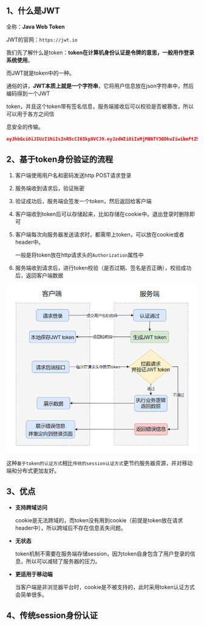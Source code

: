 ## 1、什么是JWT

全称：**Java Web Token** 

JWT的官网：`https://jwt.io`

我们先了解什么是token：**token在计算机身份认证是令牌的意思，一般用作登录系统使用**。

而JWT就是token中的一种。

通俗的讲，**JWT本质上就是一个字符串**，它将用户信息放在json字符串中，然后编码得到一个JWT 

token，并且这个token带有签名信息，服务端接收后可以校验是否被篡改，所以可以用于各方之间信

息安全的传输。

```json
eyJhbGciOiJIUzI1NiIsInR5cCI6IkpXVCJ9.eyJzdWIiOiIxMjM0NTY3ODkwIiwibmFtZSI6IkpvaG4gRG9lIiwiaWF0IjoxNTE2MjM5MDIyfQ.SflKxwRJSMeKKF2QT4fwpMeJf36POk6yJV_adQssw5c
```

## 2、基于token身份验证的流程

1. 客户端使用用户名和密码发送http POST请求登录

2. 服务端收到请求后，验证账密

3. 验证成功后，服务端会签发一个token，然后返回给客户端

4. 客户端收到token后可以存储起来，比如存储在cookie中。退出登录时删除即可

5. 客户端每次向服务器发送请求时，都需带上token，可以放在cookie或者header中。

   一般是将token放在http请求头的`Authorization`属性中

6. 服务端收到请求后，进行token校验（是否过期、签名是否正确），校验成功后，返回客户端数据

![](..\99.Images\46.png)

这种`基于token的认证方式`相比`传统的session认证方式`更节约服务器资源，并对移动端和分布式更加友好。

## 3、优点

- **支持跨域访问**

  cookie是无法跨域的，而token没有用到cookie（前提是token放在请求header中），所以跨域后不存在信息丢失问题。

- **无状态**

  token机制不需要在服务端存储session，因为token自身包含了用户登录的信息，所以可以减轻了服务器的压力。

- **更适用于移动端**

  当客户端是非浏览器平台时，cookie是不被支持的，此时采用token认证方式会简单很多。

## 4、传统session身份认证

